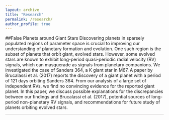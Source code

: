 ```yaml
---
layout: archive
title: "Research"
permalink: /research/
author_profile: true
---
```


##False Planets around Giant Stars
Discovering planets in sparsely populated regions of parameter space is crucial to improving our understanding of planetary formation and evolution. One such region is the subset of planets that orbit giant, evolved stars. However, some evolved stars are known to exhibit long-period quasi-periodic radial velocity (RV) signals, which can masquerade as signals from planetary companions. We investigated the case of Sanders 364, a K giant star in M67. A paper by Brucalassi et al. (2017) reports the discovery of a giant planet with a period of 121 days orbiting Sanders 364. From our analysis of a large set of independent RVs, we find no convincing evidence for the reported giant planet. In this paper, we discuss possible explanations for the discrepancies between our findings and Brucalassi et al. (2017), potential sources of long-period non-planetary RV signals, and recommendations for future study of planets orbiting evolved stars.


<hr style = 'background-color:#CCCAC9  ; border-width:0; color:#CCCAC9; height:1px; width:100%;' />
